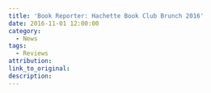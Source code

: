 ```yaml
---
title: 'Book Reporter: Hachette Book Club Brunch 2016'
date: 2016-11-01 12:00:00
category:
  - News
tags:
  - Reviews
attribution:
link_to_original:
description:
---
```

